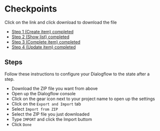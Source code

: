 # Checkpoints

Click on the link and click download to download the file

- [Step 1 (Create item) completed](./code/Intents-Step-1.zip)
- [Step 2 (Show list) completed](./code/Intents-Step-2.zip)
- [Step 3 (Complete item) completed](./code/Intents-Step-3.zip)
- [Step 4 (Update item) completed](./code/Intents-Step-4.zip)

## Steps

Follow these instructions to configure your Dialogflow to the state after a step.

- Download the ZIP file you want from above
- Open up the Dialogflow console
- Click on the gear icon next to your project name to open up the settings
- Click on the `Export and Import` tab
- Select `Import from ZIP`
- Select the ZIP file you just downloaded
- Type `IMPORT` and click the Import buttom
- Click `Done`
